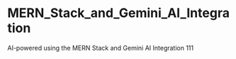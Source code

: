 # MERN_Stack_and_Gemini_AI_Integration
AI-powered  using the MERN Stack and Gemini AI Integration  111
